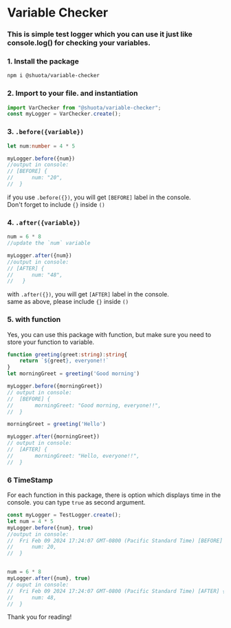 # Variable Checker

### This is simple test logger which you can use it just like console.log() for checking your variables.

### 1. Install the package
```bash
npm i @shuota/variable-checker
```

### 2. Import to your file. and instantiation
```ts
import VarChecker from "@shuota/variable-checker";
const myLogger = VarChecker.create();
```

### 3. `.before({variable})`

```ts
let num:number = 4 * 5

myLogger.before({num}) 
//output in console:
// [BEFORE] {
//      num: "20",
//  }
```
if you use `.before({})`,  you will get `[BEFORE]` label in the console.   
Don't forget to include  `{}` inside `()`

### 4. `.after({variable})`

```ts
num = 6 * 8
//update the `num` variable

myLogger.after({num})
//output in console:
// [AFTER] {
//      num: "48",
//   }
```
with `.after({})`, you will get `[AFTER]` label in the console.  
same as above, please include `{}` inside `()`

### 5. with function 
Yes, you can use this package with function, but make sure you need to store your function to variable.

```ts
function greeting(greet:string):string{
    return `${greet}, everyone!!`
}
let morningGreet = greeting('Good morning')

myLogger.before({morningGreet})
// output in console:
//  [BEFORE] {
//       morningGreet: "Good morning, everyone!!",
//  }

morningGreet = greeting('Hello')

myLogger.after({morningGreet})
// output in console:
//  [AFTER] {
//       morningGreet: "Hello, everyone!!",
//  }
```

### 6 TimeStamp
For each function in this package, there is option which displays time in the console. you can type `true` as second argument.

```ts
const myLogger = TestLogger.create();
let num = 4 * 5
myLogger.before({num}, true)
//output in console:
//  Fri Feb 09 2024 17:24:07 GMT-0800 (Pacific Standard Time) [BEFORE] {
//      num: 20,
//  }


num = 6 * 8
myLogger.after({num}, true)
// ouput in console:
//  Fri Feb 09 2024 17:24:07 GMT-0800 (Pacific Standard Time) [AFTER] {
//      num: 48,
//  }

```

Thank you for reading!